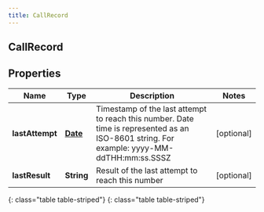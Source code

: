 ```yaml
---
title: CallRecord
---
```

## CallRecord


## Properties

| Name | Type | Description | Notes |
| ------------ | ------------- | ------------- | ------------- |
| **lastAttempt** | [**Date**](Date.html) | Timestamp of the last attempt to reach this number. Date time is represented as an ISO-8601 string. For example: yyyy-MM-ddTHH:mm:ss.SSSZ |  [optional] |
| **lastResult** | **String** | Result of the last attempt to reach this number |  [optional] |
{: class="table table-striped"}
{: class="table table-striped"}


